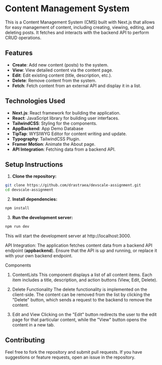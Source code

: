 # Content Management System
This is a Content Management System (CMS) built with Next.js that allows for easy management of content, including creating, viewing, editing, and deleting posts. It fetches and interacts with the backend API to perform CRUD operations.

## Features
- **Create**: Add new content (posts) to the system.
- **View**: View detailed content via the content page.
- **Edit**: Edit existing content (title, description, etc.).
- **Delete**: Remove content from the system.
- **Fetch**: Fetch content from an external API and display it in a list.

## Technologies Used
- **Next.js**: React framework for building the application.
- **React**: JavaScript library for building user interfaces.
- **TailwindCSS**: Styling for the components.
- **AppBackend**: App Demo Database
- **TipTap**: WYSIWYG Editor for content writing and update.
- **Typography**: TailwindCSS Plugin.
- **Framer Motion**: Animate the About page.
- **API Integration**: Fetching data from a backend API.

## Setup Instructions
1. **Clone the repository:**
```bash
git clone https://github.com/drastraea/devscale-assignment.git
cd devscale-assignment
```
2. **Install dependencies:**

```bash
npm install
```

3. **Run the development server:**

```bash
npm run dev
```

This will start the development server at http://localhost:3000.

API Integration:
The application fetches content data from a backend API endpoint (**appbackend**). Ensure that the API is up and running, or replace it with your own backend endpoint.

Components
1. ContentLists
This component displays a list of all content items. Each item includes a title, description, and action buttons (View, Edit, Delete).

2. Delete Functionality
The delete functionality is implemented on the client-side. The content can be removed from the list by clicking the "Delete" button, which sends a request to the backend to remove the content.

3. Edit and View
Clicking on the "Edit" button redirects the user to the edit page for that particular content, while the "View" button opens the content in a new tab.

## Contributing
Feel free to fork the repository and submit pull requests. If you have suggestions or feature requests, open an issue in the repository.